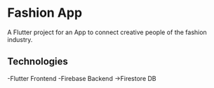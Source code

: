 # Fashion App

A Flutter project for an App to connect creative people of the fashion industry.

## Technologies

-Flutter Frontend
-Firebase Backend
->Firestore DB
